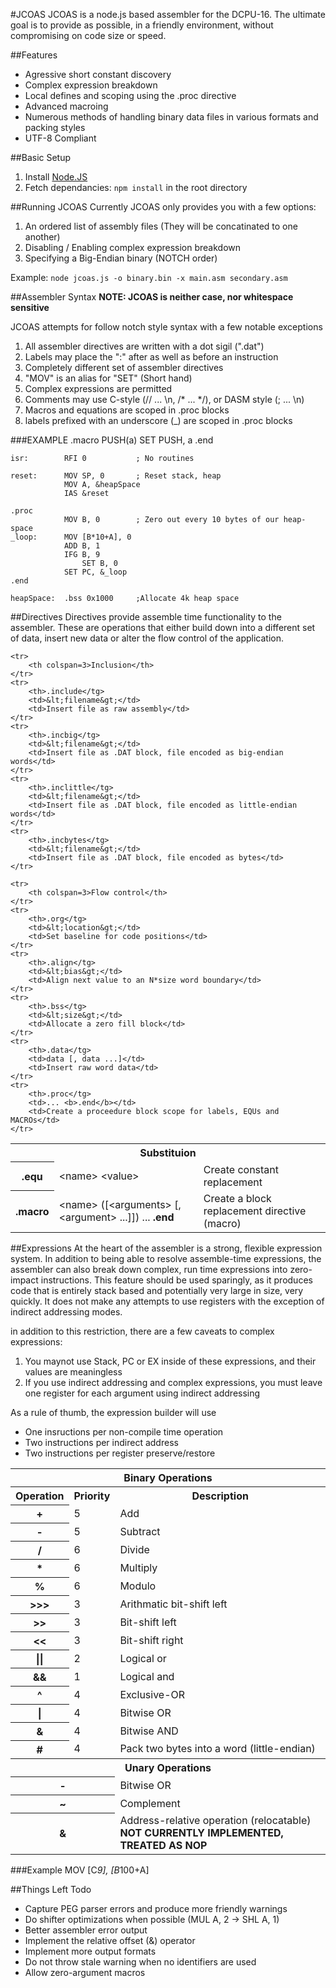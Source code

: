 #JCOAS
JCOAS is a node.js based assembler for the DCPU-16.  The ultimate goal is to provide as 
possible, in a friendly environment, without compromising on code size or speed. 

##Features
* Agressive short constant discovery
* Complex expression breakdown
* Local defines and scoping using the .proc directive
* Advanced macroing
* Numerous methods of handling binary data files in various formats and packing styles
* UTF-8 Compliant

##Basic Setup
1. Install [Node.JS](http://nodejs.org)
2. Fetch dependancies:  `npm install` in the root directory

##Running JCOAS
Currently JCOAS only provides you with a few options:

1. An ordered list of assembly files (They will be concatinated to one another)
2. Disabling / Enabling complex expression breakdown
3. Specifying a Big-Endian binary (NOTCH order)

Example:  `node jcoas.js -o binary.bin -x main.asm secondary.asm`

##Assembler Syntax
**NOTE: JCOAS is neither case, nor whitespace sensitive**

JCOAS attempts for follow notch style syntax with a few notable exceptions

1. All assembler directives are written with a dot sigil  (".dat")
2. Labels may place the ":" after as well as before an instruction
3. Completely different set of assembler directives
4. "MOV" is an alias for "SET" (Short hand)
5. Complex expressions are permitted
6. Comments may use C-style (// ... \n, /* ... */), or DASM style (; ... \n)
7. Macros and equations are scoped in .proc blocks
8. labels prefixed with an underscore (_) are scoped in .proc blocks

###EXAMPLE
    .macro PUSH(a)
        SET PUSH, a
    .end

    isr:        RFI 0           ; No routines

    reset:      MOV SP, 0       ; Reset stack, heap
                MOV A, &heapSpace
                IAS &reset

    .proc
                MOV B, 0        ; Zero out every 10 bytes of our heap-space
    _loop:      MOV [B*10+A], 0
                ADD B, 1
                IFG B, 9
                    SET B, 0
                SET PC, &_loop
    .end

    heapSpace:  .bss 0x1000     ;Allocate 4k heap space

##Directives
Directives provide assemble time functionality to the assembler.  These are
operations that either build down into a different set of data, insert new data
or alter the flow control of the application.

<table>
    <tr>
        <th colspan=3>Substituion</th>
    </tr> 
    <tr>
        <th>.equ</tg>
        <td>&lt;name&gt; &lt;value&gt;</td>
        <td>Create constant replacement</td>
    </tr>
    <tr>
        <th>.macro</tg>
        <td>&lt;name&gt; ([&lt;arguments&gt; [, &lt;argument&gt; ...]]) ... <b>.end</b></td>
        <td>Create a block replacement directive (macro)</td>
    </tr>

    <tr>
        <th colspan=3>Inclusion</th>
    </tr> 
    <tr>
        <th>.include</tg>
        <td>&lt;filename&gt;</td>
        <td>Insert file as raw assembly</td>
    </tr>
    <tr>
        <th>.incbig</tg>
        <td>&lt;filename&gt;</td>
        <td>Insert file as .DAT block, file encoded as big-endian words</td>
    </tr>
    <tr>
        <th>.inclittle</tg>
        <td>&lt;filename&gt;</td>
        <td>Insert file as .DAT block, file encoded as little-endian words</td>
    </tr>
    <tr>
        <th>.incbytes</tg>
        <td>&lt;filename&gt;</td>
        <td>Insert file as .DAT block, file encoded as bytes</td>
    </tr>

    <tr>
        <th colspan=3>Flow control</th>
    </tr> 
    <tr>
        <th>.org</tg>
        <td>&lt;location&gt;</td>
        <td>Set baseline for code positions</td>
    </tr>
    <tr>
        <th>.align</tg>
        <td>&lt;bias&gt;</td>
        <td>Align next value to an N*size word boundary</td>
    </tr>
    <tr>
        <th>.bss</tg>
        <td>&lt;size&gt;</td>
        <td>Allocate a zero fill block</td>
    </tr>
    <tr>
        <th>.data</tg>
        <td>data [, data ...]</td>
        <td>Insert raw word data</td>
    </tr>
    <tr>
        <th>.proc</tg>
        <td>... <b>.end</b></td>
        <td>Create a proceedure block scope for labels, EQUs and MACROs</td>
    </tr>
</table>

##Expressions
At the heart of the assembler is a strong, flexible expression system.  In addition
to being able to resolve assemble-time expressions, the assembler can also break down
complex, run time expressions into zero-impact instructions.  This feature should be
used sparingly, as it produces code that is entirely stack based and potentially very
large in size, very quickly.  It does not make any attempts to use registers with the
exception of indirect addressing modes.

in addition to this restriction, there are a few caveats to complex expressions:

1. You maynot use Stack, PC or EX inside of these expressions, and their values are meaningless
2. If you use indirect addressing and complex expressions, you must leave one register for each argument using indirect addressing

As a rule of thumb, the expression builder will use
* One insructions per non-compile time operation
* Two instructions per indirect address
* Two instructions per register preserve/restore

<table>
    <tr>
        <th colspan="3">Binary Operations</th>
    </tr>
    <tr>
        <th>Operation</th>
        <th>Priority</th>
        <th>Description</th>
    </tr>
    <tr>
        <th>+</th>
        <td>5</td>
        <td>Add</td>
    </tr>
    <tr>
        <th>-</th>
        <td>5</td>
        <td>Subtract</td>
    </tr>
    <tr>
        <th>/</th>
        <td>6</td>
        <td>Divide</td>
    </tr>
    <tr>
        <th>*</th>
        <td>6</td>
        <td>Multiply</td>
    </tr>
    <tr>
        <th>%</th>
        <td>6</td>
        <td>Modulo</td>
    </tr>
    <tr>
        <th>&gt;&gt;&gt;</th>
        <td>3</td>
        <td>Arithmatic bit-shift left</td>
    </tr>
    <tr>
        <th>&gt;&gt;</th>
        <td>3</td>
        <td>Bit-shift left</td>
    </tr>
    <tr>
        <th>&lt;&lt;</th>
        <td>3</td>
        <td>Bit-shift right</td>
    </tr>
    <tr>
        <th>||</th>
        <td>2</td>
        <td>Logical or</td>
    </tr>
    <tr>
        <th>&amp;&amp;</th>
        <td>1</td>
        <td>Logical and</td>
    </tr>
    <tr>
        <th>^</th>
        <td>4</td>
        <td>Exclusive-OR</td>
    </tr>
    <tr>
        <th>|</th>
        <td>4</td>
        <td>Bitwise OR</td>
    </tr>
    <tr>
        <th>&amp;</th>
        <td>4</td>
        <td>Bitwise AND</td>
    </tr>
    <tr>
        <th>#</th>
        <td>4</td>
        <td>Pack two bytes into a word (little-endian)</td>
    </tr>
    <tr>
        <th colspan="3">Unary Operations</th>
    </tr>
    <tr>
        <th colspan=2>-</th>
        <td>Bitwise OR</td>
    </tr>
    <tr>
        <th colspan=2>~</th>
        <td>Complement</td>
    </tr>
    <tr>
        <th colspan=2>&amp;</th>
        <td>Address-relative operation (relocatable) <b>NOT CURRENTLY IMPLEMENTED, TREATED AS NOP</b></td>
    </tr>
</table>

###Example
    MOV [C*9], [B*100+A]


##Things Left Todo
* Capture PEG parser errors and produce more friendly warnings
* Do shifter optimizations when possible (MUL A, 2 -> SHL A, 1)
* Better assembler error output
* Implement the relative offset (&) operator
* Implement more output formats
* Do not throw stale warning when no identifiers are used
* Allow zero-argument macros
